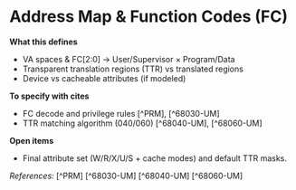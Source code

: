﻿# Address Map & Function Codes (FC)

**What this defines**
- VA spaces & FC[2:0] → User/Supervisor × Program/Data
- Transparent translation regions (TTR) vs translated regions
- Device vs cacheable attributes (if modeled)

**To specify with cites**
- FC decode and privilege rules  [^PRM], [^68030-UM]
- TTR matching algorithm (040/060)  [^68040-UM], [^68060-UM]

**Open items**
- Final attribute set (W/R/X/U/S + cache modes) and default TTR masks.

*References:* [^PRM] [^68030-UM] [^68040-UM] [^68060-UM]
